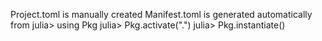Project.toml is manually created
Manifest.toml is generated automatically from
julia> using Pkg
julia> Pkg.activate(".")
julia> Pkg.instantiate()

